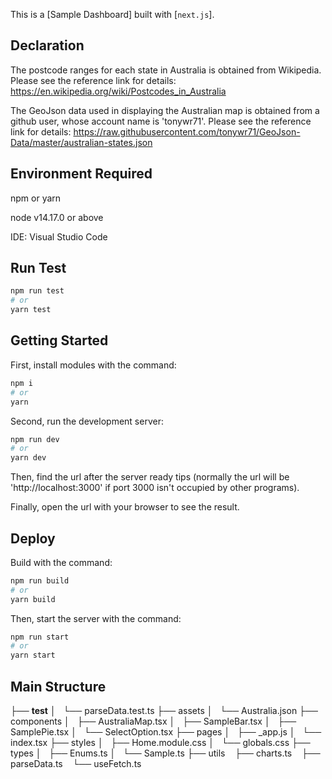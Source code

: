 This is a [Sample Dashboard] built with [`next.js`].

## Declaration

The postcode ranges for each state in Australia is obtained from Wikipedia.
Please see the reference link for details:
https://en.wikipedia.org/wiki/Postcodes_in_Australia

The GeoJson data used in displaying the Australian map is obtained from a github user, whose account name is 'tonywr71'.
Please see the reference link for details:
https://raw.githubusercontent.com/tonywr71/GeoJson-Data/master/australian-states.json

## Environment Required

npm or yarn

node v14.17.0 or above

IDE: Visual Studio Code

## Run Test

```bash
npm run test
# or
yarn test
```

## Getting Started

First, install modules with the command:

```bash
npm i
# or
yarn
```

Second, run the development server:

```bash
npm run dev
# or
yarn dev
```

Then, find the url after the server ready tips (normally the url will be 'http://localhost:3000' if port 3000 isn't occupied by other programs).

Finally, open the url with your browser to see the result.

## Deploy

Build with the command:

```bash
npm run build
# or
yarn build
```

Then, start the server with the command:

```bash
npm run start
# or
yarn start
```
## Main Structure

├── __test__
│   └── parseData.test.ts
├── assets
│   └── Australia.json
├── components
│   ├── AustraliaMap.tsx
│   ├── SampleBar.tsx
│   ├── SamplePie.tsx
│   └── SelectOption.tsx
├── pages
│   ├── _app.js
│   └── index.tsx
├── styles
│   ├── Home.module.css
│   └── globals.css
├── types
│   ├── Enums.ts
│   └── Sample.ts
├── utils
    ├── charts.ts
    ├── parseData.ts
    └── useFetch.ts